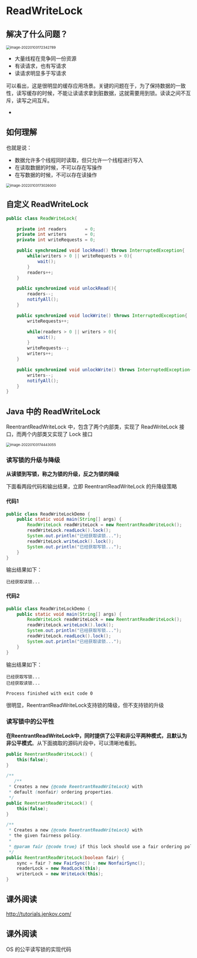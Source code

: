 # ReadWriteLock

## 解决了什么问题？

<img src="https://happychan.oss-cn-shenzhen.aliyuncs.com/img/image-20220103172342789.png" alt="image-20220103172342789" style="zoom:67%;" />

- 大量线程在竞争同一份资源
- 有读请求，也有写请求
- 读请求明显多于写请求

可以看出，这是很明显的缓存应用场景。关键的问题在于，为了保持数据的一致性，读写缓存的时候，不能让读请求拿到脏数据，这就需要用到锁。读读之间不互斥，读写之间互斥。

- 

## 如何理解

也就是说：

- 数据允许多个线程同时读取，但只允许一个线程进行写入
- 在读取数据的时候，不可以存在写操作
- 在写数据的时候，不可以存在读操作

<img src="https://happychan.oss-cn-shenzhen.aliyuncs.com/img/image-20220103173026000.png" alt="image-20220103173026000" style="zoom:67%;" />

## 自定义 ReadWriteLock

```java
public class ReadWriteLock{

    private int readers       = 0;
    private int writers       = 0;
    private int writeRequests = 0;

    public synchronized void lockRead() throws InterruptedException{
        while(writers > 0 || writeRequests > 0){
            wait();
        }
        readers++;
    }

    public synchronized void unlockRead(){
        readers--;
        notifyAll();
    }

    public synchronized void lockWrite() throws InterruptedException{
        writeRequests++;

        while(readers > 0 || writers > 0){
            wait();
        }
        writeRequests--;
        writers++;
    }

    public synchronized void unlockWrite() throws InterruptedException{
        writers--;
        notifyAll();
    }
}
```

## Java 中的 ReadWriteLock 

ReentrantReadWriteLock 中，包含了两个内部类，实现了 ReadWriteLock 接口，而两个内部类又实现了 Lock 接口

<img src="https://happychan.oss-cn-shenzhen.aliyuncs.com/img/image-20220103174443055.png" alt="image-20220103174443055" style="zoom: 67%;" />

### 读写锁的升级与降级

**从读锁到写锁，称之为锁的升级，反之为锁的降级**

下面看两段代码和输出结果，立即 ReentrantReadWriteLock 的升降级策略

#### 代码1

```java
public class ReadWriteLockDemo {
    public static void main(String[] args) {
        ReadWriteLock readWriteLock = new ReentrantReadWriteLock();
        readWriteLock.readLock().lock();
        System.out.println("已经获取读锁...");
        readWriteLock.writeLock().lock();
        System.out.println("已经获取写锁...");
    }
}
```

输出结果如下：

```shell
已经获取读锁...
```

#### 代码2

```java
public class ReadWriteLockDemo {
    public static void main(String[] args) {
        ReadWriteLock readWriteLock = new ReentrantReadWriteLock();
        readWriteLock.writeLock().lock();
        System.out.println("已经获取写锁...");
        readWriteLock.readLock().lock();
        System.out.println("已经获取读锁...");
    }
}
```

输出结果如下：

```shell
已经获取写锁...
已经获取读锁...

Process finished with exit code 0
```

很明显，ReentrantReadWriteLock支持锁的降级，但不支持锁的升级

### 读写锁中的公平性

**在ReentrantReadWriteLock中，同时提供了公平和非公平两种模式，且默认为非公平模式**。从下面摘取的源码片段中，可以清晰地看到。

```java
public ReentrantReadWriteLock() {
    this(false);
}

/**
   /**
 * Creates a new {@code ReentrantReadWriteLock} with
 * default (nonfair) ordering properties.
 */
public ReentrantReadWriteLock() {
    this(false);
}

/**
 * Creates a new {@code ReentrantReadWriteLock} with
 * the given fairness policy.
 *
 * @param fair {@code true} if this lock should use a fair ordering policy
 */
public ReentrantReadWriteLock(boolean fair) {
    sync = fair ? new FairSync() : new NonfairSync();
    readerLock = new ReadLock(this);
    writerLock = new WriteLock(this);
}
```

## 课外阅读

http://tutorials.jenkov.com/

## 课外阅读

OS 的公平读写锁的实现代码